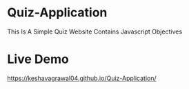 # Quiz-Application
This Is A Simple Quiz Website Contains Javascript Objectives

# Live Demo
https://keshavagrawal04.github.io/Quiz-Application/

